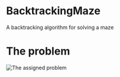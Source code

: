 # BacktrackingMaze
A backtracking algorithm for solving a maze
# The problem
![The assigned problem](https://serving.photos.photobox.com/10417696c8f88b377246c135da2ce76e4af85ff6586e1ecc129f095af3f01f42b25771cb.jpg)
